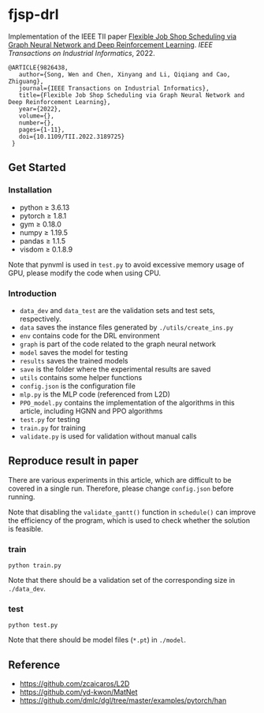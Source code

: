 # fjsp-drl
Implementation of the IEEE TII paper [Flexible Job Shop Scheduling via Graph Neural Network and Deep Reinforcement Learning](https://ieeexplore.ieee.org/document/9826438). *IEEE Transactions on Industrial Informatics*, 2022.

```
@ARTICLE{9826438,  
   author={Song, Wen and Chen, Xinyang and Li, Qiqiang and Cao, Zhiguang},  
   journal={IEEE Transactions on Industrial Informatics},   
   title={Flexible Job Shop Scheduling via Graph Neural Network and Deep Reinforcement Learning},   
   year={2022},  
   volume={},  
   number={},  
   pages={1-11},  
   doi={10.1109/TII.2022.3189725}
 }
```

## Get Started

### Installation

* python $\ge$ 3.6.13
* pytorch $\ge$ 1.8.1
* gym $\ge$ 0.18.0
* numpy $\ge$ 1.19.5
* pandas $\ge$ 1.1.5
* visdom $\ge$ 0.1.8.9

Note that pynvml is used in ```test.py``` to avoid excessive memory usage of GPU, please modify the code when using CPU.

### Introduction

* ```data_dev``` and ```data_test``` are the validation sets and test sets, respectively.
* ```data``` saves the instance files generated by ```./utils/create_ins.py```
* ```env``` contains code for the DRL environment
* ```graph``` is part of the code related to the graph neural network
* ```model``` saves the model for testing
* ```results``` saves the trained models
* ```save``` is the folder where the experimental results are saved
* ```utils``` contains some helper functions
* ```config.json``` is the configuration file
* ```mlp.py``` is the MLP code (referenced from L2D)
* ```PPO_model.py``` contains the implementation of the algorithms in this article, including HGNN and PPO algorithms
* ```test.py``` for testing
* ```train.py``` for training
* ```validate.py``` is used for validation without manual calls

## Reproduce result in paper

There are various experiments in this article, which are difficult to be covered in a single run. Therefore, please change ```config.json``` before running.

Note that disabling the ```validate_gantt()``` function in ```schedule()``` can improve the efficiency of the program, which is used to check whether the solution is feasible.

### train

```
python train.py
```

Note that there should be a validation set of the corresponding size in ```./data_dev```.

### test

```
python test.py
```
Note that there should be model files (```*.pt```) in ```./model```.

## Reference

* https://github.com/zcaicaros/L2D
* https://github.com/yd-kwon/MatNet
* https://github.com/dmlc/dgl/tree/master/examples/pytorch/han

